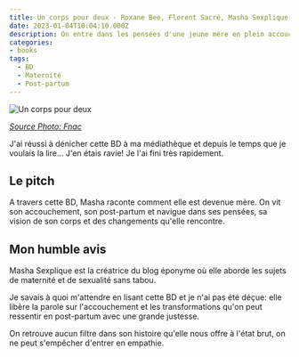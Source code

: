 ```yaml
---
title: Un corps pour deux - Roxane Bee, Florent Sacré, Masha Sexplique
date: 2023-01-04T10:04:10.000Z
description: On entre dans les pensées d'une jeune mère en plein accouchement. La suite pourrait vous surprendre !
categories:
- books
tags:
  - BD
  - Maternité
  - Post-partum
---
```



![Un corps pour deux](https://static.fnac-static.com/multimedia/Images/FR/NR/86/82/d0/13664902/1540-1/tsp20221210120841/Un-corps-pour-deux.jpg)

_[Source Photo: Fnac](https://livre.fnac.com/a16129941/Florent-Sacre-Un-corps-pour-deux)_

J'ai réussi à dénicher cette BD à ma médiathèque et depuis le temps que je voulais la lire... J'en étais ravie! Je l'ai fini très rapidement.

## Le pitch

A travers cette BD, Masha raconte comment elle est devenue mère. On vit son accouchement, son post-partum et navigue dans ses pensées, sa vision de son corps et des changements qu'elle rencontre.

## Mon humble avis

Masha Sexplique est la créatrice du blog éponyme où elle aborde les sujets de maternité et de sexualité sans tabou.

Je savais à quoi m'attendre en lisant cette BD et je n'ai pas été déçue: elle libère la parole sur l'accouchement et les transformations qu'on peut ressentir en post-partum avec une grande justesse.

On retrouve aucun filtre dans son histoire qu'elle nous offre à l'état brut, on ne peut s'empêcher d'entrer en empathie.
